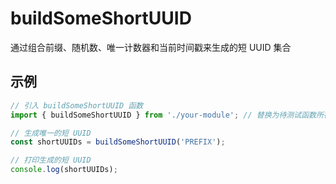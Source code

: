 # buildSomeShortUUID

通过组合前缀、随机数、唯一计数器和当前时间戳来生成的短 UUID 集合

## 示例

```javascript
// 引入 buildSomeShortUUID 函数
import { buildSomeShortUUID } from './your-module'; // 替换为待测试函数所在的模块路径

// 生成唯一的短 UUID
const shortUUIDs = buildSomeShortUUID('PREFIX');

// 打印生成的短 UUID
console.log(shortUUIDs);

```

